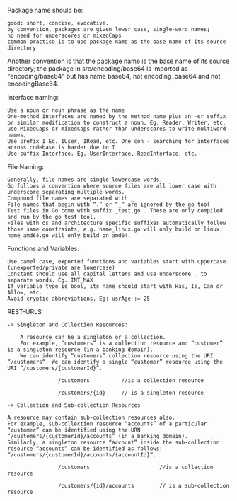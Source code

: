 Package name should be:

    good: short, concise, evocative.
    by convention, packages are given lower case, single-word names;
    no need for underscores or mixedCaps
    common practise is to use package name as the base name of its source directory

Another convention is that the package name is the base name of its source directory; the package in src/encoding/base64 is imported as "encoding/base64" but has name base64, not encoding_base64 and not encodingBase64.

Interface naming:

    Use a noun or noun phrase as the name
    One-method interfaces are named by the method name plus an -er suffix or similar modification to construct a noun. Eg. Reader, Writer, etc.
    use MixedCaps or mixedCaps rather than underscores to write multiword names.
    Use prefix I Eg. IUser, IRead, etc. One con - searching for interfaces across codebase is harder due to I
    Use suffix Interface. Eg. UserInterface, ReadInterface, etc.

File Naming:

    Generally, file names are single lowercase words.
    Go follows a convention where source files are all lower case with underscore separating multiple words.
    Compound file names are separated with _
    File names that begin with “.” or “_” are ignored by the go tool
    Test files in Go come with suffix _test.go . These are only compiled and run by the go test tool.
    Files with os and architecture specific suffixes automatically follow those same constraints, e.g. name_linux.go will only build on linux, name_amd64.go will only build on amd64.

Functions and Variables:

    Use camel case, exported functions and variables start with uppercase. (unexported/private are lowercase)
    Constant should use all capital letters and use underscore _ to separate words. Eg. INT_MAX
    If variable type is bool, its name should start with Has, Is, Can or Allow, etc.
    Avoid cryptic abbreviations. Eg: usrAge := 25

REST-URLS:

    -> Singleton and Collection Resources:
    
        A resource can be a singleton or a collection.
        For example, “customers” is a collection resource and “customer” is a singleton resource (in a banking domain).
        We can identify “customers” collection resource using the URI “/customers“. We can identify a single “customer” resource using the URI “/customers/{customerId}“.
        
                    /customers			//is a collection resource
                    
                    /customers/{id}		// is a singleton resource
                
    -> Collection and Sub-collection Resources
    
    A resource may contain sub-collection resources also.
    For example, sub-collection resource “accounts” of a particular “customer” can be identified using the URN “/customers/{customerId}/accounts” (in a banking domain).
    Similarly, a singleton resource “account” inside the sub-collection resource “accounts” can be identified as follows: “/customers/{customerId}/accounts/{accountId}“.
    
                    /customers						//is a collection resource
                    
                    /customers/{id}/accounts		// is a sub-collection resource
